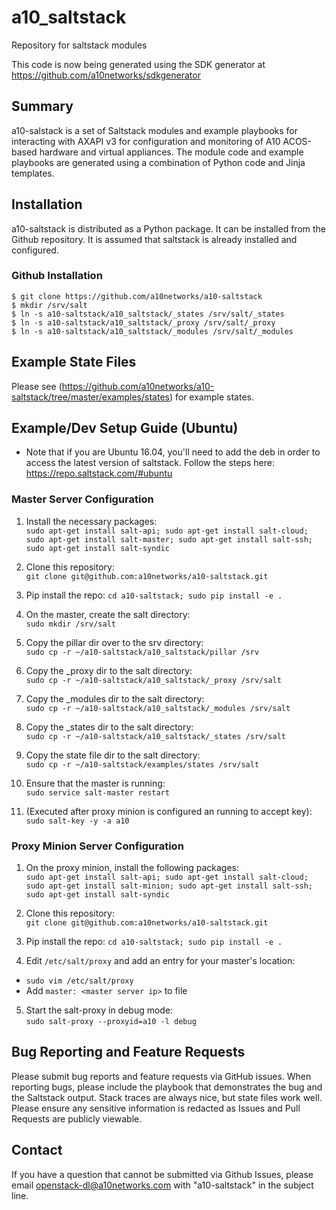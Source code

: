 # a10_saltstack
Repository for saltstack modules

This code is now being generated using the SDK generator at https://github.com/a10networks/sdkgenerator

## Summary
a10-salstack is a set of Saltstack modules and example playbooks for interacting with AXAPI v3 for configuration and monitoring of A10 ACOS-based hardware and virtual appliances. The module code and example playbooks are generated using a combination of Python code and Jinja templates.

## Installation
a10-saltstack is distributed as a Python package. It can be installed from the Github repository. It is assumed that saltstack is already installed and configured.

### Github Installation
```console
$ git clone https://github.com/a10networks/a10-saltstack
$ mkdir /srv/salt
$ ln -s a10-saltstack/a10_saltstack/_states /srv/salt/_states
$ ln -s a10-saltstack/a10_saltstack/_proxy /srv/salt/_proxy
$ ln -s a10-saltstack/a10_saltstack/_modules /srv/salt/_modules
```

## Example State Files
Please see (https://github.com/a10networks/a10-saltstack/tree/master/examples/states) for example states.

## Example/Dev Setup Guide (Ubuntu)

- Note that if you are Ubuntu 16.04, you'll need to add the deb in order to access the latest version of saltstack. Follow the steps here: https://repo.saltstack.com/#ubuntu

### Master Server Configuration

1. Install the necessary packages:  
`sudo apt-get install salt-api; sudo apt-get install salt-cloud; sudo apt-get install salt-master; sudo apt-get install salt-ssh; sudo apt-get install salt-syndic`

2. Clone this repository:  
`git clone git@github.com:a10networks/a10-saltstack.git`

3. Pip install the repo:
`cd a10-saltstack; sudo pip install -e .`

4. On the master, create the salt directory:  
`sudo mkdir /srv/salt` 

5. Copy the pillar dir over to the srv directory:  
`sudo cp -r ~/a10-saltstack/a10_saltstack/pillar /srv`

6. Copy the _proxy dir to the salt directory:  
`sudo cp -r ~/a10-saltstack/a10_saltstack/_proxy /srv/salt`

7. Copy the _modules dir to the salt directory:  
`sudo cp -r ~/a10-saltstack/a10_saltstack/_modules /srv/salt`

8. Copy the _states dir to the salt directory:  
`sudo cp -r ~/a10-saltstack/a10_saltstack/_states /srv/salt`

9. Copy the state file dir to the salt directory:  
`sudo cp -r ~/a10-saltstack/examples/states /srv/salt`

10. Ensure that the master is running:  
`sudo service salt-master restart`

11. (Executed after proxy minion is configured an running to accept key):  
`sudo salt-key -y -a a10`

### Proxy Minion Server Configuration

1. On the proxy minion, install the following packages:  
`sudo apt-get install salt-api; sudo apt-get install salt-cloud; sudo apt-get install salt-minion; sudo apt-get install salt-ssh; sudo apt-get install salt-syndic`

2. Clone this repository:  
`git clone git@github.com:a10networks/a10-saltstack.git`

3. Pip install the repo:
`cd a10-saltstack; sudo pip install -e .`

4. Edit `/etc/salt/proxy` and add an entry for your master's location:  
  - `sudo vim /etc/salt/proxy`
  - Add `master: <master server ip>` to file

5. Start the salt-proxy in debug mode:  
`sudo salt-proxy --proxyid=a10 -l debug`


## Bug Reporting and Feature Requests
Please submit bug reports and feature requests via GitHub issues. When reporting bugs, please include the playbook that demonstrates the bug and the Saltstack output. Stack traces are always nice, but state files work well. Please ensure any sensitive information is redacted as Issues and Pull Requests are publicly viewable.

## Contact
If you have a question that cannot be submitted via Github Issues, please email openstack-dl@a10networks.com with "a10-saltstack" in the subject line. 
